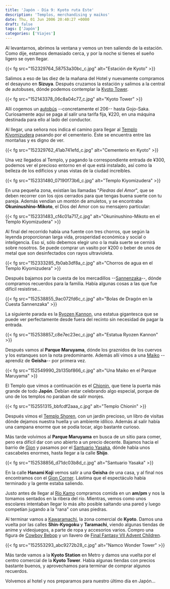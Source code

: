 ```yaml
---
title: 'Japón - Día 9: Kyoto ruta Este'
description: 'Templos, merchandising y maikos'
date: Thu, 01 Jun 2006 20:40:27 +0000
draft: false
tags: ['Japón']
categories: ['Viajes']
---
```


Al levantarnos, abrimos la ventana y vemos un tren saliendo de la estación. Como dije, estamos demasiado cerca, y por la noche si tienes el sueño ligero se oyen llegar.

{{< fg src="152329764_58753a30bc_c.jpg" alt="Estación de Kyoto" >}}

Salimos a eso de las diez de la mañana del Hotel y nuevamente compramos el desayuno en **Sizuya**. Después cruzamos la estación y salimos a la central de autobuses, dónde podemos contemplar la [Kyoto Tower](http://en.wikipedia.org/wiki/Kyoto_Tower).

{{< fg src="152143378_06c8a04c77_c.jpg" alt="Kyoto Tower" >}}

Allí cogemos un [autobús](http://www.city.kyoto.jp/koho/eng/access/transport.html) --concretamente el 206-- hasta Gojo-Saka. Curiosamente aquí se paga al salir una tarifa fija, ¥220, en una máquina destinada para ello al lado del conductor.

Al llegar, una señora nos indica el camino para llegar al [Templo Kiyomizudera](http://en.wikipedia.org/wiki/Kiyomizu-dera) pasando por el cementerio. Éste se encuentra entre las montañas y es digno de ver.

{{< fg src="152329762_41ab741efd_c.jpg" alt="Cementerio en Kyoto" >}}

Una vez llegados al Templo, y pagando la correspondiente entrada de ¥300, podemos ver el precioso entorno en el que está instalado, así como la belleza de los edificios y unas vistas de la ciudad increíbles.

{{< fg src="152331480_07190f73b6_c.jpg" alt="Templo Kiyomizudera" >}}

En una pequeña zona, existían las llamadas "_Piedras del Amor_", que se deben recorrer con los ojos cerrados para que tengas buena suerte con tu pareja. Además vendían un montón de amuletos, y se encontraba **Okuninushino-Mikoto**, el Dios del Amor con su mensajero particular:

{{< fg src="152331483_cf4c01a717_c.jpg" alt="Okuninushino-Mikoto en el Templo Kiyomizudera" >}}

Al final del recorrido había una fuente con tres chorros, que según la leyenda proporcionan larga vida, prosperidad económica y social o inteligencia. Eso sí, sólo debemos elegir uno o la mala suerte se cernirá sobre nosotros. Se puede comprar un vasito por ¥200 o beber de unos de metal que son desinfectados con rayos ultravioleta.

{{< fg src="152333285_fb0ab3df8a_c.jpg" alt="Chorros de agua en el Templo Kiyomizudera" >}}

Después bajamos por la cuesta de los mercadillos --[Sannenzaka](http://en.wikipedia.org/wiki/Higashiyama-ku,_Kyoto)\--, dónde compramos recuerdos para la familia. Había algunas cosas a las que fue difícil resistirse...

{{< fg src="152538855_9ac072fd6c_c.jpg" alt="Bolas de Dragón en la Cuesta Sannenzaka" >}}

La siguiente parada es la [Ryozen Kannon](http://www.wcities.com/en/record/,129512/115/record.html), una estatua gigantesca que se puede ver perfectamente desde fuera del recinto sin necesidad de pagar la entrada.

{{< fg src="152538857_c8e7ec23ec_c.jpg" alt="Estatua Ryozen Kannon" >}}

Después vamos al **Parque Maruyama**, dónde los graznidos de los cuervos y los estanques son la nota predominante. Además allí vimos a una [Maiko](http://en.wikipedia.org/wiki/Geisha) --aprendiz de **Geisha**-- por primera vez.

{{< fg src="152549990_2b135bf866_c.jpg" alt="Una Maiko en el Parque Maruyama" >}}

El Templo que vimos a continuación es el [Chionin](http://en.wikipedia.org/wiki/Chionin_Temple), que tiene la puerta más grande de todo **Japón**. Debían estar celebrando algo especial, porque de uno de los templos no paraban de salir monjes.

{{< fg src="152551315_bbfcdf2aaa_c.jpg" alt="Templo Chionin" >}}

Después vimos el [Templo Shoren](http://www.pref.kyoto.jp/visitkyoto/en/theme/sites/shrines/temples/m_shorenin/), con un jardín precioso, un libro de visitas dónde dejamos nuestra huella y un ambiente idílico. Además al salir había una campana enorme que se podía tocar, algo bastante curioso.

Más tarde volvimos al **Parque Maruyama** en busca de un sitio para comer, pero era difícil dar con uno abierto a un precio decente. Bajamos hacia el barrio de [Gion](http://en.wikipedia.org/wiki/Gion) y pasamos por el [Santuario Yasaka](http://en.wikipedia.org/wiki/Yasaka_Shrine), dónde había unos cascabeles enormes, hasta llegar a la calle **Shijo**.

{{< fg src="152538856_d71dc03b8d_c.jpg" alt="Santuario Yasaka" >}}

En la calle **Hanami Koji** vemos salir a una **Geisha** de una casa, y al final nos encontramos con el [Gion Corner](http://www.wcities.com/en/record/,172479/115/record.html). Lástima que el espectáculo había terminado y la gente estaba saliendo.

Justo antes de llegar al [Río Kamo](http://en.wikipedia.org/wiki/Kamo_river) compramos comida en un **am/pm** y nos la tomamos sentados en la ribera del río. Mientras, vemos como unos escolares intentaban llegar lo más alto posible saltando una pared y luego competían jugando a la "rana" con unas piedras.

Al terminar vamos a [Kawaramachi](http://en.wikipedia.org/wiki/Kawaramachi), la zona comercial de **Kyoto**. Damos una vuelta por las calles **Shin-Kyogoku** y **Taramachi**, viendo algunas tiendas de anime y videojuegos, a parte de ropa y accesorios varios. Compro una figura de [Cowboy Bebop](http://es.wikipedia.org/wiki/Cowboy_Bebop) y un llavero de [Final Fantasy VII Advent Children](http://en.wikipedia.org/wiki/Final_Fantasy_VII:_Advent_Children).

{{< fg src="152553293_abc9272b28_c.jpg" alt="Namco Wonder Tower" >}}

Más tarde vamos a la **Kyoto Station** en Metro y damos una vuelta por el centro comercial de la **Kyoto Tower**. Había algunas tiendas con precios bastante buenos, y aprovechamos para terminar de comprar algunos recuerdos.

Volvemos al hotel y nos preparamos para nuestro último día en Japón...